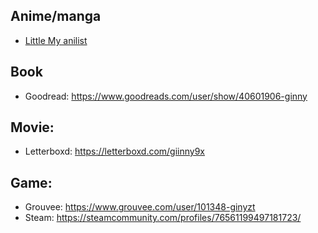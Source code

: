 ## Anime/manga
+ [Little My anilist](https://anilist.co/user/LittleMy/)

## Book
+ Goodread: https://www.goodreads.com/user/show/40601906-ginny

## Movie:
+ Letterboxd: https://letterboxd.com/giinny9x

## Game:
+ Grouvee: https://www.grouvee.com/user/101348-ginyzt
+ Steam: https://steamcommunity.com/profiles/76561199497181723/





